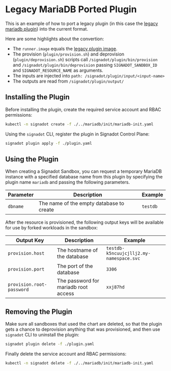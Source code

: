 # Legacy MariaDB Ported Plugin

This is an example of how to port a legacy plugin (in this case the [legacy mariadb plugin](https://github.com/signadot/plugins/tree/legacy/signadot-plugins-exp/mariadb)) into the current format.

Here are some highlights about the convertion:

- The `runner.image` equals the [legacy plugin image](https://github.com/signadot/plugins/blob/206f2ba4421caf12d9cf024cd55ee64f7378728f/signadot-plugins-exp/mariadb/values.yaml#L1).
- The provision (`plugin/provision.sh`) and deprovision (`plugin/deprovision.sh`) scripts call `/signadot/plugin/bin/provision` and `/signadot/plugin/bin/deprovision` passing `SIGNADOT_SANDBOX_ID` and `SIGNADOT_RESOURCE_NAME` as arguments.
- The inputs are injected into `path: /signadot/plugin/input/<input-name>`
- The outputs are read from `/signadot/plugin/output/`


## Installing the Plugin

Before installing the plugin, create the required service account and RBAC permissions:

```sh
kubectl -n signadot create -f ./../mariadb/init/mariadb-init.yaml
```

Using the `signadot` CLI, register the plugin in Signadot Control Plane:

```sh
signadot plugin apply -f ./plugin.yaml
```

## Using the Plugin

When creating a Signadot Sandbox, you can request a temporary MariaDB instance
with a specified database name from this plugin by specifying the plugin name
`mariadb` and passing the following parameters.

Parameter | Description | Example
--------- | ----------- | -------
`dbname` | The name of the empty database to create | `testdb`

After the resource is provisioned, the following output keys will be available
for use by forked workloads in the sandbox:

Output Key | Description | Example
---------- | ----------- | -------
`provision.host` | The hostname of the database | `testdb-k5ncuujcjllj2.my-namespace.svc`
`provision.port` | The port of the database | `3306`
`provision.root-password` | The password for mariadb root access | `xxj87hd`


## Removing the Plugin

Make sure all sandboxes that used the chart are deleted, so that the plugin gets
a chance to deprovision anything that was provisioned, and then use `signadot` CLI to uninstall the plugin:

```sh
signadot plugin delete -f ./plugin.yaml
```

Finally delete the service account and RBAC permissions:

```sh
kubectl -n signadot delete -f ./../mariadb/init/mariadb-init.yaml
```
